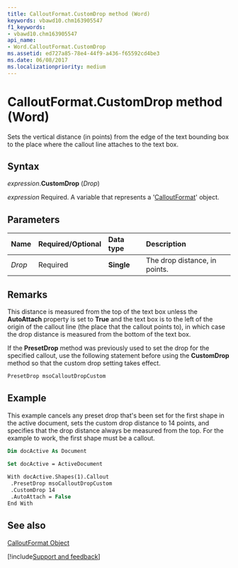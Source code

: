 ```yaml
---
title: CalloutFormat.CustomDrop method (Word)
keywords: vbawd10.chm163905547
f1_keywords:
- vbawd10.chm163905547
api_name:
- Word.CalloutFormat.CustomDrop
ms.assetid: ed727a85-78e4-44f9-a436-f65592cd4be3
ms.date: 06/08/2017
ms.localizationpriority: medium
---
```



# CalloutFormat.CustomDrop method (Word)

Sets the vertical distance (in points) from the edge of the text bounding box to the place where the callout line attaches to the text box.


## Syntax

_expression_.**CustomDrop** (_Drop_)

_expression_ Required. A variable that represents a '[CalloutFormat](Word.CalloutFormat.md)' object.


## Parameters



|Name|Required/Optional|Data type|Description|
|:-----|:-----|:-----|:-----|
| _Drop_|Required| **Single**|The drop distance, in points.|

## Remarks

This distance is measured from the top of the text box unless the **AutoAttach** property is set to **True** and the text box is to the left of the origin of the callout line (the place that the callout points to), in which case the drop distance is measured from the bottom of the text box.

If the **PresetDrop** method was previously used to set the drop for the specified callout, use the following statement before using the **CustomDrop** method so that the custom drop setting takes effect.




```vb
PresetDrop msoCalloutDropCustom
```


## Example

This example cancels any preset drop that's been set for the first shape in the active document, sets the custom drop distance to 14 points, and specifies that the drop distance always be measured from the top. For the example to work, the first shape must be a callout.


```vb
Dim docActive As Document 
 
Set docActive = ActiveDocument 

```


```vb
With docActive.Shapes(1).Callout 
 .PresetDrop msoCalloutDropCustom 
 .CustomDrop 14 
 .AutoAttach = False 
End With
```


## See also


[CalloutFormat Object](Word.CalloutFormat.md)

[!include[Support and feedback](~/includes/feedback-boilerplate.md)]